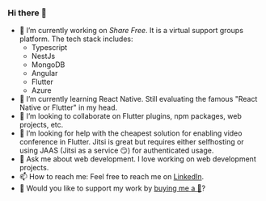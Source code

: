 ### Hi there 👋

- 🔭 I’m currently working on _Share Free_. It is a virtual support groups platform. The tech stack includes:
    - Typescript
    - NestJs
    - MongoDB
    - Angular
    - Flutter
    - Azure
- 🌱 I’m currently learning React Native. Still evaluating the famous "React Native or Flutter" in my head.
- 👯 I’m looking to collaborate on Flutter plugins, npm packages, web projects, etc.
- 🤔 I’m looking for help with the cheapest solution for enabling video conference in Flutter. Jitsi is great but requires either selfhosting or using JAAS (Jitsi as a service 😏) for authenticated usage.
- 💬 Ask me about web development. I love working on web development projects.
- 📫 How to reach me: Feel free to reach me on [LinkedIn](https://www.linkedin.com/in/sharma-vikashkr/).
- 🙏 Would you like to support my work by [buying me a 🍕](https://www.buymeacoffee.com/sharefree.co.in)? 
